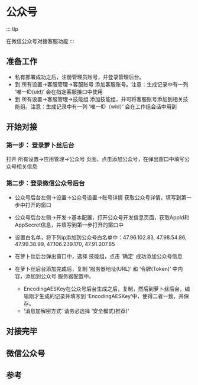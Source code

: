 # 公众号

::: tip

在微信公众号对接客服功能
:::

<!-- ::: tip 提示
功能列表

* 机器人
* 人工客服
* TODO:菜单管理
* TODO:素材管理
* TODO:用户管理
* TODO:统计数据
::: -->

## 准备工作

- 私有部署成功之后，注册管理员账号，并登录管理后台。
- 到 所有设置->客服管理->客服账号 添加客服账号。注意：生成记录中有一列 ‘唯一ID(uid)’ 会在指定客服接口中使用
- 到 所有设置->客服管理->技能组 添加技能组，并可将客服账号添加到相关技能组。注意：生成记录中有一列 ‘唯一ID（wId）’ 会在工作组会话中用到

## 开始对接

### 第一步： 登录萝卜丝后台

打开 所有设置->应用管理->公众号 页面，点击添加公众号，在弹出窗口中填写公众号相关信息

### 第二步：登录微信公众号后台

- 公众号后台左侧->设置->公众号设置->账号详情 获取公众号详情，填写到第一步中打开的窗口

- 公众号后台左侧->开发->基本配置，打开公众号开发信息页面，获取AppId和AppSecret信息，并填写到第一步打开的窗口中

- 设置白名单，将下列ip添加到公众号白名单中：47.96.102.83, 47.98.54.86, 47.99.38.99, 47.106.239.170, 47.91.207.85

- 在萝卜丝后台弹出窗口中，选择 技能组，点击 ‘确定’ 成功添加公众号信息

- 在萝卜丝后台添加完成后，复制 ‘服务器地址(URL)’ 和 ‘令牌(Token)’ 中内容，添加到公众号 服务器配置中。
    - EncodingAESKey在公众号后台生成之后，复制，然后到萝卜丝后台，编辑刚才生成的记录并填写到 ‘EncodingAESKey’中，使得二者一致，并保存。
    - ‘消息加解密方式’ 请务必选择 ‘安全模式(推荐)’

## 对接完毕

## 微信公众号

<!-- <img :src="$withBase('/image/qrcode_xiaperio_430.jpg')" style="width:250px;"/> -->

## 参考

